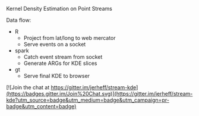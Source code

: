 Kernel Density Estimation on Point Streams

Data flow:
* R
  * Project from lat/long to web mercator
  * Serve events on a socket 
* spark
  * Catch event stream from socket
  * Generate ARGs for KDE slices
* gt
  * Serve final KDE to browser

[![Join the chat at https://gitter.im/jerheff/stream-kde](https://badges.gitter.im/Join%20Chat.svg)](https://gitter.im/jerheff/stream-kde?utm_source=badge&utm_medium=badge&utm_campaign=pr-badge&utm_content=badge)